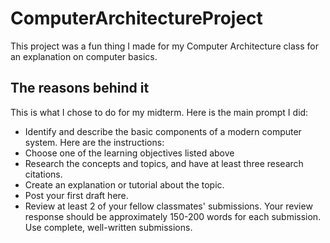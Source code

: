 # ComputerArchitectureProject
This project was a fun thing I made for my Computer Architecture class for an explanation on computer
basics.

## The reasons behind it
This is what I chose to do for my midterm. Here is the main prompt I did:
- Identify and describe the basic components of a modern computer system.
Here are the instructions:
- Choose one of the learning objectives listed above
- Research the concepts and topics, and have at least three research citations.
- Create an explanation or tutorial about the topic. 
- Post your first draft here.
- Review at least 2 of your fellow classmates' submissions. Your review response should be approximately 150-200 words for each submission. Use complete, well-written submissions.
